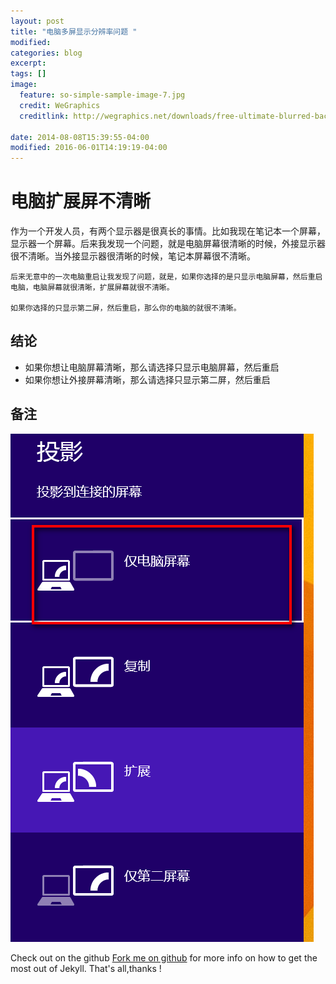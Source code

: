 ```yaml
---
layout: post
title: "电脑多屏显示分辨率问题 "
modified:
categories: blog
excerpt:
tags: []
image:
  feature: so-simple-sample-image-7.jpg
  credit: WeGraphics
  creditlink: http://wegraphics.net/downloads/free-ultimate-blurred-background-pack/

date: 2014-08-08T15:39:55-04:00
modified: 2016-06-01T14:19:19-04:00
---
```


# 电脑扩展屏不清晰 #


作为一个开发人员，有两个显示器是很真长的事情。比如我现在笔记本一个屏幕，显示器一个屏幕。后来我发现一个问题，就是电脑屏幕很清晰的时候，外接显示器很不清晰。当外接显示器很清晰的时候，笔记本屏幕很不清晰。


	后来无意中的一次电脑重启让我发现了问题，就是，如果你选择的是只显示电脑屏幕，然后重启电脑，电脑屏幕就很清晰，扩展屏幕就很不清晰。
	
	如果你选择的只显示第二屏，然后重启，那么你的电脑的就很不清晰。

## 结论 ##

- 如果你想让电脑屏幕清晰，那么请选择只显示电脑屏幕，然后重启
- 如果你想让外接屏幕清晰，那么请选择只显示第二屏，然后重启


## 备注 ##


![](../../images/pingmu.png)


Check out on the github [Fork me on github][Tomas' Yu] for more info on how to get the most out of Jekyll. That's all,thanks !

[Tomas' Yu]: https://github.com/TomasYu/blogs
[Tomas' Yu]: https://github.com/TomasYu/blogs
